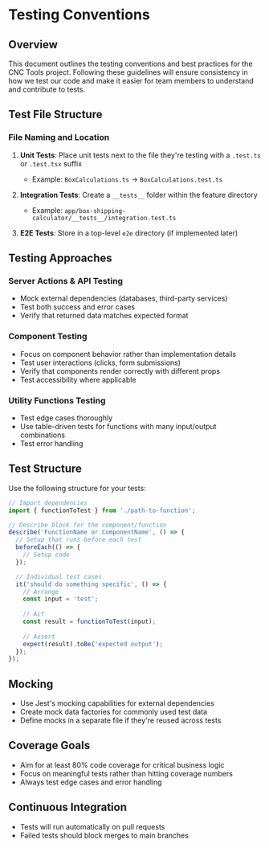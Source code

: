 # Testing Conventions

## Overview

This document outlines the testing conventions and best practices for the CNC Tools project. Following these guidelines will ensure consistency in how we test our code and make it easier for team members to understand and contribute to tests.

## Test File Structure

### File Naming and Location

1. **Unit Tests**: Place unit tests next to the file they're testing with a `.test.ts` or `.test.tsx` suffix
   - Example: `BoxCalculations.ts` → `BoxCalculations.test.ts`

2. **Integration Tests**: Create a `__tests__` folder within the feature directory
   - Example: `app/box-shipping-calculator/__tests__/integration.test.ts`

3. **E2E Tests**: Store in a top-level `e2e` directory (if implemented later)

## Testing Approaches

### Server Actions & API Testing

- Mock external dependencies (databases, third-party services)
- Test both success and error cases
- Verify that returned data matches expected format

### Component Testing

- Focus on component behavior rather than implementation details
- Test user interactions (clicks, form submissions)
- Verify that components render correctly with different props
- Test accessibility where applicable

### Utility Functions Testing

- Test edge cases thoroughly
- Use table-driven tests for functions with many input/output combinations
- Test error handling

## Test Structure

Use the following structure for your tests:

```typescript
// Import dependencies
import { functionToTest } from './path-to-function';

// Describe block for the component/function
describe('FunctionName or ComponentName', () => {
  // Setup that runs before each test
  beforeEach(() => {
    // Setup code
  });

  // Individual test cases
  it('should do something specific', () => {
    // Arrange
    const input = 'test';
    
    // Act
    const result = functionToTest(input);
    
    // Assert
    expect(result).toBe('expected output');
  });
});
```

## Mocking

- Use Jest's mocking capabilities for external dependencies
- Create mock data factories for commonly used test data
- Define mocks in a separate file if they're reused across tests

## Coverage Goals

- Aim for at least 80% code coverage for critical business logic
- Focus on meaningful tests rather than hitting coverage numbers
- Always test edge cases and error handling

## Continuous Integration

- Tests will run automatically on pull requests
- Failed tests should block merges to main branches
